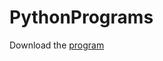 # PythonPrograms
Download the [program](https://github.com/iMakapoH/PythonPrograms/raw/master/Compiler/compiler_beta_0.5.7z)